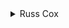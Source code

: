 <details>
<summary>
Russ Cox
</summary>

Dual palindromes are actually very common, a fact we can test by writing a program such as this one.

Since they are very common, we can just use a brute force search to test all numbers bigger than s until we find enough dual palindromes.

How do we know they are common enough? Write the brute force program (which is very simple and thus not much effort) and check.

This reasoning is a little circular, but if we had been wrong and ended up needing a more clever and more efficient algorithm, we would have this brute force version to test against.

```c
#include <stdio.h>
#include <stdlib.h>
#include <string.h>
#include <assert.h>

/* is string s a palindrome? */
int
ispal(char *s)
{
    char *t;

    t = s+strlen(s)-1;
    for(t=s+strlen(s)-1; s<t; s++, t--)
	if(*s != *t)
	    return 0;

    return 1;
}

/* put the base b representation of n into s: 0 is represented by "" */
char*
numbconv(char *s, int n, int b)
{
    int len;

    if(n == 0) {
	strcpy(s, "");
	return s;
    }

    /* figure out first n-1 digits */
    numbconv(s, n/b, b);

    /* add last digit */
    len = strlen(s);
    s[len] = "0123456789ABCDEFGHIJKLMNOPQRSTUVWXYZ"[n%b];
    s[len+1] = '\0';
    return s;
}

/* is number n a dual palindrome? */
int
isdualpal(int n)
{
    int i, j, npal;
    char s[40];

    npal = 0;
    for(i=2; i<=10; i++)
	if(ispal(numbconv(s, n, i)))
	    npal++;

    return npal >= 2;
}

void
main(void)
{
    FILE *fin, *fout;
    int n, s;

    fin = fopen("dualpal.in", "r");
    fout = fopen("dualpal.out", "w");
    assert(fin != NULL && fout != NULL);

    fscanf(fin, "%d %d", &n, &s);

    for(s++; n>0; s++) {
	if(isdualpal(s)) {
	    fprintf(fout, "%d\n", s);
	    n--;
	}
    }

    exit(0);
}
```

</details>

